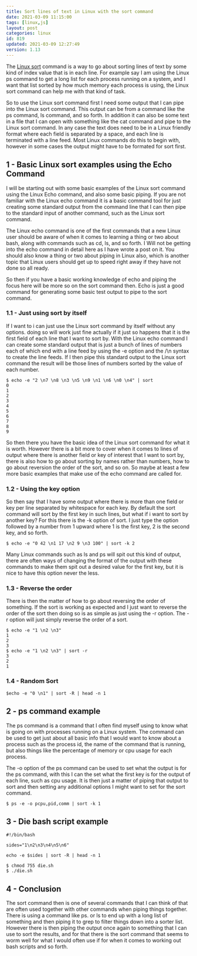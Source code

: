 ```yaml
---
title: Sort lines of text in Linux with the sort command
date: 2021-03-09 11:15:00
tags: [linux,js]
layout: post
categories: linux
id: 819
updated: 2021-03-09 12:27:49
version: 1.13
---
```


The [Linux sort](https://man7.org/linux/man-pages/man1/sort.1.html) command is a way to go about sorting lines of text by some kind of index value that is in each line. For example say I am using the Linux ps command to get a long list for each process running on a system, and I want that list sorted by how much memory each process is using, the Linux sort command can help me with that kind of task.

So to use the Linux sort command first I need some output that I can pipe into the Linux sort command. This output can be from a command like the ps command, ls command, and so forth. In addition it can also be some text in a file that I can open with something like the cat command and pipe to the Linux sort command. In any case the text does need to be in a Linux friendly format where each field is separated by a space, and each line is terminated with a line feed. Most Linux commands do this to begin with, however in some cases the output might have to be formated for sort first.

<!-- more -->

## 1 - Basic Linux sort examples using the Echo Command

I will be starting out with some basic examples of the Linux sort command using the Linux Echo command, and also some basic piping. If you are not familiar with the Linux echo command it is a basic command tool for just creating some standard output from the command line that I can then pipe to the standard input of another command, such as the Linux sort command.

The Linux echo command is one of the first commands that a new Linux user should be aware of when it comes to learning a thing or two about bash, along with commands such as cd, ls, and so forth. I Will not be getting into the echo command in detail here as I have wrote a post on it. You should also know a thing or two about piping in Linux also, which is another topic that Linux users should get up to speed right away if they have not done so all ready.

So then if you have a basic working knowledge of echo and piping the focus here will be more so on the sort command then. Echo is just a good command for generating some basic test output to pipe to the sort command.

### 1.1 - Just using sort by itself

If I want to i can just use the Linux sort command by itself without any options. doing so will work just fine actually if it just so happens that it is the first field of each line that I want to sort by. With the Linux echo command I can create some standard output that is just a bunch of lines of numbers each of which end with a line feed by using the -e option and the /\n syntax to create the line feeds. If I then pipe this standard output to the Linux sort command the result will be those lines of numbers sorted by the value of each number.

```
$ echo -e "2 \n7 \n8 \n3 \n5 \n9 \n1 \n6 \n0 \n4" | sort
0
1
2
3
4
5
6
7
8
9
```

So then there you have the basic idea of the Linux sort command for what it is worth. However there is a bit more to cover when it comes to lines of output where there is another field or key of interest that I want to sort by, there is also how to go about sorting by names rather than numbers, how to go about reversion the order of the sort, and so on. So maybe at least a few more basic examples that make use of the echo command are called for.

### 1.2 - Using the key option

So then say that I have some output where there is more than one field or key per line separated by whitespace for each key. By default the sort command will sort by the first key in such lines, but what if i want to sort by another key? For this there is the -k option of sort. I just type the option followed by a number from 1 upward where 1 is the first key, 2 is the second key, and so forth.

```
$ echo -e "0 42 \n1 17 \n2 9 \n3 100" | sort -k 2
```

Many Linux commands such as ls and ps will spit out this kind of output, there are often ways of changing the format of the output with these commands to make them spit out a desired value for the first key, but it is nice to have this option never the less.

### 1.3 - Reverse the order

There is then the matter of how to go about reversing the order of something. If the sort is working as expected and I just want to reverse the order of the sort then doing so is as simple as just using the -r option. The -r option will just simply reverse the order of a sort.

```
$ echo -e "1 \n2 \n3"
1
2
3
$ echo -e "1 \n2 \n3" | sort -r
3
2
1
```

### 1.4 - Random Sort

```
$echo -e "0 \n1" | sort -R | head -n 1
```

## 2 - ps command example

The ps command is a command that I often find myself using to know what is going on with processes running on a Linux system. The command can be used to get just about all basic info that I would want to know about a process such as the process id, the name of the command that is running, but also things like the percentage of memory or cpu usage for each process. 

The -o option of the ps command can be used to set what the output is for the ps command, with this I can the set what the first key is for the output of each line, such as cpu usage. It is then just a matter of piping that output to sort and then setting any additional options I might want to set for the sort command.

```
$ ps -e -o pcpu,pid,comm | sort -k 1
```

## 3 - Die bash script example

```
#!/bin/bash
 
sides="1\n2\n3\n4\n5\n6"
 
echo -e $sides | sort -R | head -n 1
```

```
$ chmod 755 die.sh
$ ./die.sh
```

## 4 - Conclusion

The sort command then is one of several commands that I can think of that are often used together with other commands when piping things together. There is using a command like ps. or ls to end up with a long list of something and then piping it to grep to filter things down into a sorter list. However there is then piping the output once again to something that I can use to sort the results, and for that there is the sort command that seems to worm well for what I would often use if for when it comes to working out bash scripts and so forth.
